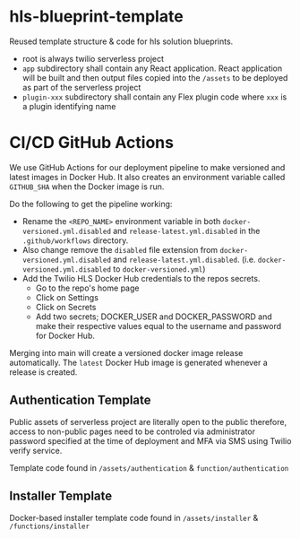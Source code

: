 # hls-blueprint-template

Reused template structure & code for hls solution blueprints.

- root is always twilio serverless project
- `app` subdirectory shall contain any React application.
  React application will be built and then output files copied
  into the `/assets` to be deployed as part of the serverless project
- `plugin-xxx` subdirectory shall contain any Flex plugin code
  where `xxx` is a plugin identifying name

# CI/CD GitHub Actions

We use GitHub Actions for our deployment pipeline to make versioned and latest images in Docker Hub. It also creates an environment variable called `GITHUB_SHA` when the Docker image is run.

Do the following to get the pipeline working:

- Rename the `<REPO_NAME>` environment variable in both `docker-versioned.yml.disabled` and `release-latest.yml.disabled` in the `.github/workflows` directory.
- Also change remove the `disabled` file extension from `docker-versioned.yml.disabled` and `release-latest.yml.disabled`. (i.e. `docker-versioned.yml.disabled` to `docker-versioned.yml`)
- Add the Twilio HLS Docker Hub credentials to the repos secrets.
  - Go to the repo's home page
  - Click on Settings
  - Click on Secrets
  - Add two secrets; DOCKER_USER and DOCKER_PASSWORD and make their respective values equal to the username and password for Docker Hub.
  
Merging into main will create a versioned docker image release automatically. The `latest` Docker Hub image is generated whenever a release is created.

## Authentication Template

Public assets of serverless project are literally open to the public
therefore, access to non-public pages need to be controled via
administrator password specified at the time of deployment
and MFA via SMS using Twilio verify service.

Template code found in `/assets/authentication` & `function/authentication`

## Installer Template

Docker-based installer template code found in `/assets/installer` & `/functions/installer`
